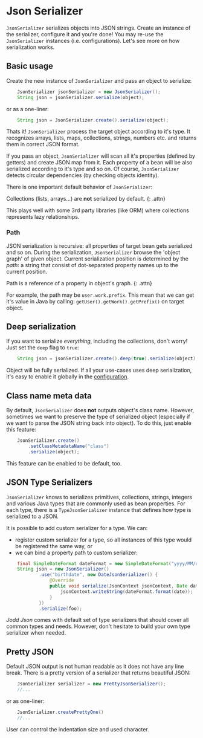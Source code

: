 # Json Serializer

`JsonSerializer` serializes objects into JSON strings. Create an instance of the serializer, configure it and you're done! You may re-use the `JsonSerializer` instances (i.e. configurations). Let's see more on how serialization works.

## Basic usage

Create the new instance of `JsonSerializer` and pass an object to serialize:

~~~~~ java
	JsonSerializer jsonSerializer = new JsonSerializer();
	String json = jsonSerializer.serialize(object);
~~~~~

or as a one-liner:

~~~~~ java
	String json = JsonSerializer.create().serialize(object);
~~~~~

Thats it! `JsonSerializer` process the target object according to it's type. It recognizes arrays, lists, maps, collections, strings, numbers etc. and returns them in correct JSON format.

If you pass an object, `JsonSerializer` will scan all it's properties (defined by getters) and create JSON map from it. Each property of a bean will be also serialized according to it's type and so on. Of course, `JsonSerializer` detects circular dependencies (by checking objects identity).

There is one important default behavior of `JsonSerializer`:

Collections (lists, arrays...) are **not** serialized by default.
{: .attn}

This plays well with some 3rd party libraries (like ORM) where collections represents lazy relationships.

### Path

JSON serialization is recursive: all properties of target bean gets serialized and so on. During the serialization, `JsonSerializer` browse the 'object graph' of given object. Current serialization position is determined by the _path_: a string that consist of dot-separated property names up to the current position.

Path is a reference of a property in object's graph.
{: .attn}

For example, the path may be `user.work.prefix`. This mean that we can get it's value in Java by calling: `getUser().getWork().getPrefix()` on target object.

## Deep serialization

If you want to serialize _everything_, including the collections, don't worry! Just set the `deep` flag to `true`:

~~~~~ java
	String json = jsonSerializer.create().deep(true).serialize(object);
~~~~~

Object will be fully serialized. If all your use-cases uses deep serialization, it's easy to enable it globally in the [configuration](configuration.html).

## Class name meta data

By default, `JsonSerializer` does **not** outputs object's class name. However, sometimes we want to preserve the type of serialized object (especially if we want to parse the JSON string back into object). To do this, just enable this feature:

~~~~~ java
	JsonSerializer.create()
		.setClassMetadataName("class")
		.serialize(object);
~~~~~

This feature can be enabled to be default, too.

## JSON Type Serializers

`JsonSerializer` knows to serializes primitives, collections, strings, integers and various Java types that are commonly used as bean properties. For each type, there is a `TypeJsonSerializer` instance that defines how type is serialized to a JSON.

It is possible to add custom serializer for a type. We can:

+ register custom serializer for a type, so all instances of this type would be registered the same way, or
+ we can bind a property path to custom serializer:

~~~~~ java
	final SimpleDateFormat dateFormat = new SimpleDateFormat("yyyy/MM/dd");
	String json = new JsonSerializer()
			.use("birthdate", new DateJsonSerializer() {
				@Override
				public void serialize(JsonContext jsonContext, Date date) {
					jsonContext.writeString(dateFormat.format(date));
				}
			})
			.serialize(foo);
~~~~~

*Jodd* *Json* comes with default set of type serializers that should cover all common types and needs. However, don't hesitate to build your own type serializer when needed.

## Pretty JSON

Default JSON output is not human readable as it does not have any line break. There is a pretty version of a serializer that returns beautiful JSON:

~~~~~ java
	JsonSerializer serializer = new PrettyJsonSerializer();
	//...
~~~~~

or as one-liner:

~~~~~ java
	JsonSerializer.createPrettyOne()
	//...
~~~~~

User can control the indentation size and used character.
